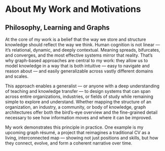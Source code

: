 # About My Work and Motivations

## Philosophy, Learning and Graphs

At the core of my work is a belief that the way we store and structure knowledge should reflect the way we think. Human cognition is not linear — it’s relational, dynamic, and deeply contextual. Meaning spreads, bifurcates, and converges, and the most effective systems mirror that reality. That’s why graph-based approaches are central to my work: they allow us to model knowledge in a way that is both intuitive — easy to navigate and reason about — and easily generalizable across vastly different domains and scales.

This approach enables a generalist — or anyone with a deep understanding of teaching and knowledge transfer — to design systems that can span across entire organizations, industries, or fields of study while remaining simple to explore and understand. Whether mapping the structure of an organization, an industry, a community, or body of knowledge, graph architectures offer both the bird’s-eye overview and the fine-grained detail necessary to see how information moves and where it can be improved.

My work demonstrates this principle in practice. One example is my upcoming graph résumé, a project that reimagines a traditional CV as a living, interconnected map — showing not just positions and skills, but how they connect, evolve, and form a coherent narrative over time.

